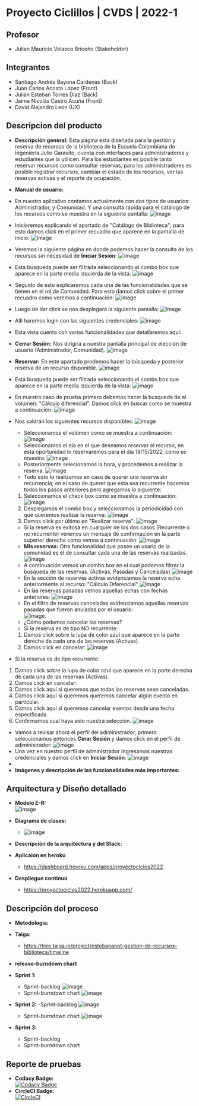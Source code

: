 # Proyecto Ciclillos | CVDS | 2022-1

## Profesor
  - Julian Mauricio Velasco Briceño (Stakeholder)

## Integrantes
  - Santiago Andrés Bayona Cardenas (Back)
  - Juan Carlos Acosta López (Front)
  - Julian Esteban Torres Díaz (Back)
  - Jaime Nicolás Castro Acuña (Front)
  - David Alejandro Leon (UX)
## Descripcion del producto
  - **Descripción general:** Esta página está diseñada para la gestión y reserva de recursos de la biblioteca de la Escuela Colombiana de Ingeniería Julio Garavito, cuenta con interfaces para administradores y estudiantes que la utilicen. Para los estudiantes es posible tanto reservar recursos como consultar reservas, para los administradores es posible registrar recursos, cambiar el estado de los recursos, ver las reservas activas y el reporte de ocupación.
    
  - **Manual de usuario:**
  - En nuestro aplicativo contamos actualmente con dos tipos de usuarios: Administrador, y Comunidad. Y una consulta rápida para el catálogo de los recursos como se muestra en la siguiente pantalla:
![image](https://user-images.githubusercontent.com/25957863/168954167-08e2314b-665a-4e6c-ba8c-bd037089358a.png)
  - Iniciaremos explicando el apartado de "Catálogo de Biblioteca"; para esto damos click en el primer recuadro que aparece en la pantalla de inicio:
![image](https://user-images.githubusercontent.com/25957863/168954945-08788029-69c6-449d-b1e9-c331b2f6d0e1.png)
  - Veremos la siguiente página en donde podemos hacer la consulta de los recursos sin necesidad de **Iniciar Sesión**:
![image](https://user-images.githubusercontent.com/25957863/168955710-5813c625-c478-4c29-8c83-cfe13fa06e98.png)
  - Esta busqueda puede ser filtrada seleccionando el combo box que aparece en la parte media izquierda de la vista:
![image](https://user-images.githubusercontent.com/25957863/168952637-b5c3292d-9e85-40d2-b9ea-5ae025493bf6.png)
  - Seguido de esto explicaremos cada una de las funcionalidades que se tienen en el rol de Comunidad. Para esto damos click sobre el primer recuadro como veremos a continuación:
![image](https://user-images.githubusercontent.com/25957863/168954409-f55675e6-df88-4054-82a1-cc58e8ff0beb.png)
  - Luego de dar click se nos desplegará la siguiente pantalla:
![image](https://user-images.githubusercontent.com/25957863/168930793-d2fe20ab-7e62-4fd5-997d-e3f159396d6c.png)
  - Allí haremos login con las siguientes credenciales:
![image](https://user-images.githubusercontent.com/25957863/168931190-5c4c4341-cf23-4e00-85d5-1179223af694.png)
  - Esta vista cuenta con varias funcionalidades que detallaremos aquí:
  - **Cerrar Sesión:** Nos dirigirá a nuestra pantalla principal de elección de usuario (Administrador, Comunidad).
![image](https://user-images.githubusercontent.com/25957863/168936807-57fc7a49-c7a4-4f3e-b70e-6a01157aa065.png)
  - **Reservar:** En este apartado prodemos hacer la búsqueda y posterior reserva de un recurso disponible.
![image](https://user-images.githubusercontent.com/25957863/168936919-fa442891-566a-4a47-8a6b-321869a4ab6c.png)
  - Esta busqueda puede ser filtrada seleccionando el combo box que aparece en la parte media izquierda de la vista:
![image](https://user-images.githubusercontent.com/25957863/168952637-b5c3292d-9e85-40d2-b9ea-5ae025493bf6.png)
  - En nuestro caso de prueba primero debemos hacer la busqueda de el volúmen: "Cálculo diferencial". Damos click en buscar como se muestra a continuación:
![image](https://user-images.githubusercontent.com/25957863/168932807-51e699aa-f033-4c75-8320-59f2a6c36bb3.png)
- Nos saldrán los siguientes recursos disponibles:
![image](https://user-images.githubusercontent.com/25957863/168933111-db246be4-0db9-4ea9-b62c-d8472f3868d6.png)
  - Seleccionamos el volúmen como se muestra a continuación:
![image](https://user-images.githubusercontent.com/25957863/168934416-f2ed6a75-0261-4c4f-abcb-39d083712142.png)
  - Seleccionamos el día en el que deseamos reservar el recurso, en esta oportunidad lo reservaremos para el día 18/15/2022, como se muestra:
![image](https://user-images.githubusercontent.com/25957863/168936123-7288c111-8e8b-4d81-ba77-fa2decd93d9a.png)
  - Posteriormente selecionamos la hora, y procedemos a realizar la reserva.
![image](https://user-images.githubusercontent.com/25957863/168936230-ea013d38-c21d-4735-81cc-d7e17e56bb2e.png)
  - Todo esto lo realizamos en caso de querer una reserva sin recurrencia; en el caso de querer que esta sea recurrente hacemos todos los pasos anteriores pero agregamos lo siguiente:
  1. Seleccionamos el check box como se muestra a continuación:
![image](https://user-images.githubusercontent.com/25957863/168945645-4686d33e-8275-4671-b015-5b3c6d00314b.png)
  2. Desplegamos el combo box y seleccionamos la periodicidad con que queremos realizar la reserva:
![image](https://user-images.githubusercontent.com/25957863/168946907-7bcdbd2a-2694-48dd-9d77-b49ee2d66081.png)
  3. Damos click por último en "Realizar reserva":
![image](https://user-images.githubusercontent.com/25957863/168947779-f8f8ed94-1c98-49ad-a8b1-cf52fd2e2737.png)
  - Si la reserva es exitosa en cualquier de los dos casos (Recurrente o no recurrente) veremos un mensaje de confirmación en la parte superior derecha como vemos a continuación:
![image](https://user-images.githubusercontent.com/25957863/168936429-95a8bed1-3e29-42a3-a323-12384c0d8ba9.png)
  - **Mis reservas:** Otra funcionalidad que posee un usario de la comunidad es el de consultar cada una de las reservas realizadas.
![image](https://user-images.githubusercontent.com/25957863/168938034-39340a23-2bca-4e3a-84ec-d1ab787ec395.png)
  - A continuación vemos un combo box en el cual podemos filtrar la busqueda de las reservas. (Activas, Pasadas y Canceladas)
![image](https://user-images.githubusercontent.com/25957863/168939340-3ad91794-137a-48fe-a767-8b918ff7b926.png)
  - En la sección de reservas activas evidenciamos la reserva echa anteriormente al recurso: "Cálculo Diferencial"
![image](https://user-images.githubusercontent.com/25957863/168938741-fbdb9603-f9ab-4c09-a9fa-1b6340624492.png)
  - En las reservas pasadas vemos aquellas echas con fechas anteriores:
![image](https://user-images.githubusercontent.com/25957863/168939557-d58ff8a2-9750-45ef-b30e-039c9be9f030.png)
  - En el filtro de reservas canceladas evidenciamos aquellas reservas pasadas que fueron anuladas por el usuario:  
![image](https://user-images.githubusercontent.com/25957863/168939736-66031776-9706-44cf-8137-03f007cc1aa2.png).
  - ¿Cómo podemos cancelar las reservas?
  - Si la reserva es de tipo NO recurrente:
  1. Damos click sobre la lupa de color azul que aparece en la parte derecha de cada una de las reservas (Activas).
  2. Damos click en cancelar: 
![image](https://user-images.githubusercontent.com/25957863/168952100-8cad813c-8fdb-423c-a17a-0685c3bcc8d4.png)
- Si la reserva es de tipo recurrente:
1. Damos click sobre la lupa de color azul que aparece en la parte derecha de cada una de las reservas (Activas).
2. Damos click en cancelar: 
3. Damos click aquí si queremos que todas las reservas sean canceladas.
4. Damos click aquí si queremos queremos cancelar algún evento en particular.
5. Damos click aquí si queremos cancelar eventos desde una fecha especificada.
6. Confirmamos cual haya sido nuestra selección.
![image](https://user-images.githubusercontent.com/25957863/168960400-fa68e1d1-de26-446f-8f61-6ffe1a88f564.png)
- Vamos a revisar ahora el perfil del adiministrador, primero seleccionamos entonces **Cerar Sesión** y damos click en el perfil de adiministrador:
![image](https://user-images.githubusercontent.com/25957863/168959704-2b7813fe-d378-4eb5-ac51-342896b956a5.png)
- Una vez en nuestro perfil de administrador ingresamos nuestras credenciales y damos click en **Iniciar Sesión**:
![image](https://user-images.githubusercontent.com/25957863/168953290-2323b6e1-f719-4849-8ac0-c8e76fd72ef6.png)
- 
- **Imágenes y descripción de las funcionalidades más importantes:**
## Arquitectura y Diseño detallado
  - **Modelo E-R:**
\
            ![image](https://user-images.githubusercontent.com/98216838/168507698-701ce664-f965-4a23-8689-383a172ff774.png)
 - **Diagrama de clases:**
    - ![image](https://user-images.githubusercontent.com/98216838/168897746-a1a01c44-f122-492d-ad97-246a27f29dfa.png)

 - **Descripción de la arquitectura y del Stack:**
 - **Aplicaion en heroku**
    - https://dashboard.heroku.com/apps/proyectociclos2022
 - **Despliegue continuo**
    - https://proyectociclos2022.herokuapp.com/
## Descripción del proceso
 - **Metodologia:**
 - **Taiga:**
    - https://tree.taiga.io/project/estebananot-gestion-de-recursos-biblioteca/timeline
 - **release-burndown chart**
 - **Sprint 1:**
   - Sprint-backlog
            ![image](https://user-images.githubusercontent.com/98216838/168508554-f477b635-c22e-42e5-85c4-bf765a373401.png)
   - Sprint-burndown chart
            ![image](https://user-images.githubusercontent.com/98216838/168881077-e07087df-d58d-4b8e-b5af-3460a5f4fa2c.png)

 - **Sprint 2:**
    -Sprint-backlog
            ![image](https://user-images.githubusercontent.com/98216838/168880785-e1f58247-6f04-431a-9c41-2fee2020236c.png)
            
    - Sprint-burndown chart
            ![image](https://user-images.githubusercontent.com/98216838/168881016-d45f21a4-4fc2-4d1c-9b73-3f76fe46ee50.png)

 - **Sprint 3:**
    - Sprint-backlog
    - Sprint-burndown chart
 ## Reporte de pruebas
 -  **Codacy Badge:**\
[![Codacy Badge](https://app.codacy.com/project/badge/Grade/0677f1d86193467e9d40545af3c84020)](https://www.codacy.com/gh/ProyectoCVDS2022/Proyecto2022/dashboard?utm_source=github.com&amp;utm_medium=referral&amp;utm_content=ProyectoCVDS2022/Proyecto2022&amp;utm_campaign=Badge_Grade)
 - **CircleCI Badge:**\
[![CircleCI](https://circleci.com/gh/ProyectoCVDS2022/Proyecto2022/tree/main.svg?style=svg)](https://circleci.com/gh/ProyectoCVDS2022/Proyecto2022/tree/main)
